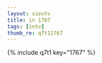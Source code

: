 ```yaml
--- 
layout: sieutv
title: in 1767
tags: [intv]
thumb_re: q7t11767
---
```

{% include q7t1 key="1767" %} 
